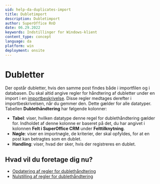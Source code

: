 ```yaml
---
uid: help-da-duplicates-import
title: Dubletimport
description: Dubletimport
author: SuperOffice RnD
date: 06.29.2022
keywords: Indstillinger for Windows-klient
content_type: concept
language: da
platform: win
deployment: onsite
---
```


# Dubletter

Der opstår dubletter, hvis den samme post findes både i importfilen og i databasen. Du skal altid angive regler for håndtering af dubletter under en import i en [importbeskrivelse][1]. Disse regler medtages derefter i importbeskrivelsen, når du gemmer den. Dette gælder for alle datatyper. Tabellen **Dublethåndtering** har følgende kolonner:

* **Tabel**: viser, hvilken datatype denne regel for dublethåndtering gælder for. Indholdet af denne kolonne er baseret på det, du har angivet i kolonnen **Felt i SuperOffice CRM** under **Felttilknytning**.
* **Nøgle**: viser en importnøgle, de kriterier, der skal opfyldes, for at en post kan betragtes som en dublet.
* **Handling**: viser, hvad der sker, hvis der registreres en dublet.

## Hvad vil du foretage dig nu?

* [Opdatering af regler for dublethåndtering][2]
* [Nulstilling af regler for dublethåndtering][3]

<!-- Referenced links -->
[1]: import-descriptions.md
[2]: updating-rules-for-duplicate-handling.md
[3]: resetting-rules-for-duplicate-handling.md

<!-- Referenced images -->
